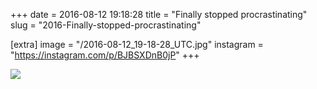 +++
date = 2016-08-12 19:18:28
title = "Finally stopped procrastinating"
slug = "2016-Finally-stopped-procrastinating"

[extra]
image = "/2016-08-12_19-18-28_UTC.jpg"
instagram = "https://instagram.com/p/BJBSXDnB0jP"
+++

<img src="/2016-08-12_19-18-28_UTC.jpg" />
